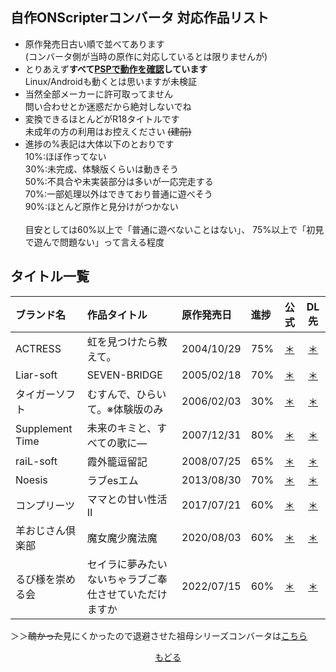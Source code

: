 ## 自作ONScripterコンバータ 対応作品リスト
 - 原作発売日古い順で並べてあります<br>
   (コンバータ側が当時の原作に対応しているとは限りませんが)<br>
 - とりあえず**すべて[PSPで動作を確認](https://github.com/Prince-of-sea/ONScripter_Multi_Converter)しています**<br>
   Linux/Androidも動くとは思いますが未検証<br>
 - 当然全部メーカーに許可取ってません<br>
   問い合わせとか迷惑だから絶対しないでね
 - 変換できるほとんどがR18タイトルです<br>
   未成年の方の利用はお控えください ~~(建前)~~
 - 進捗の%表記は大体以下のとおりです<br>
   10%:ほぼ作ってない<br>
   30%:未完成、体験版くらいは動きそう<br>
   50%:不具合や未実装部分は多いが一応完走する<br>
   70%:一部処理以外はできており普通に遊べそう<br>
   90%:ほとんど原作と見分けがつかない<br>
   <br>
   目安としては60%以上で「普通に遊べないことはない」、
   75%以上で「初見で遊んで問題ない」って言える程度<br>

## タイトル一覧
 | ブランド名 | 作品タイトル | 原作発売日 | 進捗 | 公式 | DL先 | 
 | :- | :- | :- | :- | :-: | :-: | 
 | ACTRESS | 虹を見つけたら教えて。 | 2004/10/29 | 75% | [＊](https://www.actress.ne.jp/products/nijimite/index.html) | [＊](https://github.com/Prince-of-sea/ACTGS2ONS_Actress-Nijimite) | 
 | Liar-soft | SEVEN-BRIDGE | 2005/02/18 | 70% | [＊](https://www.liar.co.jp/seven.html) | [＊](https://github.com/Prince-of-sea/RSC2ONS_Liar-SB) | 
 | タイガーソフト | むすんで、ひらいて。※体験版のみ | 2006/02/03 | 30% | [＊](https://web.archive.org/web/20070306101142fw_/http://www.tiger-soft.com/musunde/index.htm) | [＊](https://github.com/Prince-of-sea/MJO2ONS_Tiger-Musuhira) | 
 | Supplement Time | 未来のキミと、すべての歌に― | 2007/12/31 | 80% | [＊](http://doubleegg.blog89.fc2.com/blog-entry-14.html) | [＊](https://github.com/Prince-of-sea/KIRIKIRI2ONS_ST-miku) | 
 | raiL-soft | 霞外籠逗留記 | 2008/07/25 | 65% | [＊](https://www.liar.co.jp/raiL/kagerou_top.html) | [＊](https://github.com/Prince-of-sea/RSC2ONS_raiL-kagerou) | 
 | Noesis | ラブesエム | 2013/08/30 | 70% | [＊](http://www.gungnir.co.jp/noesis/products/lovesm/index.html) | [＊](https://github.com/Prince-of-sea/IGS2ONS_Noesis-loveesm) | 
 | コンプリーツ | ママとの甘い性活Ⅱ | 2017/07/21 | 60% | [＊](http://www.complets.co.jp/complets/MS2/index.html) | [＊](https://github.com/Prince-of-sea/KIRIKIRI2ONS_COMP-mama2) | 
 | 羊おじさん倶楽部 | 魔女魔少魔法魔 | 2020/08/03 | 60% | [＊](https://unclesheepclub.web.fc2.com/letters/mgirlm/mgirlm.html) | [＊](https://github.com/Prince-of-sea/KIRIKIRI2ONS_unclesheep_mgirlm) | 
 | るび様を崇める会 | セイラに夢みたいないちゃラブご奉仕させていただけますか | 2022/07/15 | 60% | [＊](https://rubisama.com/seira/) | [＊](https://github.com/Prince-of-sea/TYRANO2ONS_Rubisama-seilove/) | 

＞＞~~醜かった~~見にくかったので退避させた祖母シリーズコンバータは[こちら](https://github.com/Prince-of-sea/KIRIKIRI2ONS_APTIT-sobo)

<div align="center">
 <a href="../../">もどる</a>
</div>
